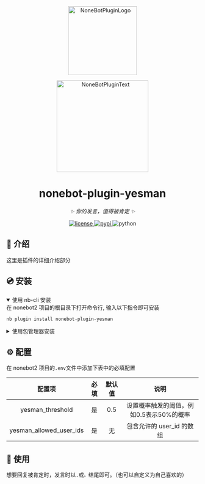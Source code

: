 <div align="center">
  <a href="https://v2.nonebot.dev/store"><img src="https://github.com/A-kirami/nonebot-plugin-template/blob/resources/nbp_logo.png" width="180" height="180" alt="NoneBotPluginLogo"></a>
  <br>
  <p><img src="https://github.com/A-kirami/nonebot-plugin-template/blob/resources/NoneBotPlugin.svg" width="240" alt="NoneBotPluginText"></p>
</div>

<div align="center">

# nonebot-plugin-yesman

_✨ 你的发言，值得被肯定 ✨_


<a href="./LICENSE">
    <img src="https://img.shields.io/github/license/owner/nonebot-plugin-yesman.svg" alt="license">
</a>
<a href="https://pypi.python.org/pypi/nonebot-plugin-yesman">
    <img src="https://img.shields.io/pypi/v/nonebot-plugin-yesman.svg" alt="pypi">
</a>
<img src="https://img.shields.io/badge/python-3.8+-blue.svg" alt="python">

</div>

## 📖 介绍

这里是插件的详细介绍部分

## 💿 安装

<details open>
<summary>使用 nb-cli 安装</summary>
在 nonebot2 项目的根目录下打开命令行, 输入以下指令即可安装

    nb plugin install nonebot-plugin-yesman

</details>

<details>
<summary>使用包管理器安装</summary>
在 nonebot2 项目的插件目录下, 打开命令行, 根据你使用的包管理器, 输入相应的安装命令

<details>
<summary>pip</summary>

    pip install nonebot-plugin-yesman
</details>
<details>
<summary>pdm</summary>

    pdm add nonebot-plugin-yesman
</details>
<details>
<summary>poetry</summary>

    poetry add nonebot-plugin-yesman
</details>
<details>
<summary>conda</summary>

    conda install nonebot-plugin-yesman
</details>

打开 nonebot2 项目根目录下的 `pyproject.toml` 文件, 在 `[tool.nonebot]` 部分追加写入

    plugins = ["nonebot_plugin_example"]

</details>

## ⚙️ 配置

在 nonebot2 项目的`.env`文件中添加下表中的必填配置

| 配置项 | 必填 | 默认值 | 说明 |
|:-----:|:----:|:----:|:----:|
| yesman_threshold | 是 | 0.5 | 设置概率触发的阈值，例如0.5表示50%的概率 |
|yesman_allowed_user_ids | 是 | 无 | 包含允许的 user_id 的数组 |

## 🎉 使用

想要回复被肯定时，发言时以`.`或`。`结尾即可。（也可以自定义为自己喜欢的）


